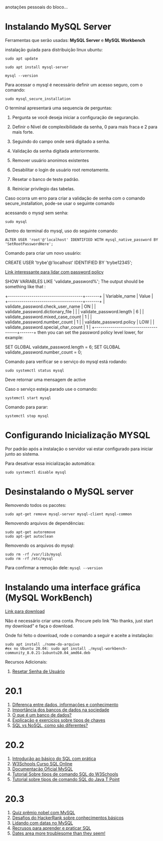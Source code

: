 anotações pessoais do bloco...

# Instalando MySQL Server

Ferramentas que serão usadas: **MySQL Server** e **MySQL Workbench**

instalação guiada para distribuição linux ubuntu:
```
sudo apt update

sudo apt install mysql-server

mysql --version
```

Para acessar o mysql é necessário definir um acesso seguro, com o comando:
```
sudo mysql_secure_installation
```

O terminal apresentará uma sequencia de perguntas:

1. Pergunta se você deseja iniciar a configuração de seguranção.

2. Definir o Nível de complexibilidade da senha, 0 para mais fraca e 2 para mais forte.

3. Seguindo do campo onde será digitado a senha.

4. Validação da senha digitada anteriormente.

5. Remover usuário anonimos existentes

6. Desabilitar o login de usuário root remotamente.

7. Resetar o banco de teste padrão.

8. Reiniciar privilegio das tabelas.

Caso ocorra um erro para criar a validação de senha com o comando secure_installation, pode-se usar o seguinte comando

acessando o mysql sem senha:
```
sudo mysql
```

Dentro do terminal do mysql, uso do seguinte comando:
```
ALTER USER 'root'@'localhost' IDENTIFIED WITH mysql_native_password BY 'SetRootPasswordHere';
```

Comando para criar um novo usuário:

CREATE USER 'trybe'@'localhost' IDENTIFIED BY 'trybe12345';

[Link interessante para lidar com password policy](https://stackoverflow.com/questions/43094726/your-password-does-not-satisfy-the-current-policy-requirements)

SHOW VARIABLES LIKE 'validate_password%';
The output should be something like that :

+--------------------------------------+-------+
| Variable_name                        | Value |
+--------------------------------------+-------+
| validate_password.check_user_name    | ON    |
| validate_password.dictionary_file    |       |
| validate_password.length             | 6     |
| validate_password.mixed_case_count   | 1     |
| validate_password.number_count       | 1     |
| validate_password.policy             | LOW   |
| validate_password.special_char_count | 1     |
+--------------------------------------+-------+
then you can set the password policy level lower, for example:

SET GLOBAL validate_password.length = 6;
SET GLOBAL validate_password.number_count = 0;

Comando para verificar se o serviço do mysql está rodando:
```
sudo systemctl status mysql
```

Deve retornar uma mensagem de active

Caso o serviço esteja parado use o comando:
```
systemctl start mysql
```

Comando para parar:
```
systemctl stop mysql
```

# Configurando Inicialização MYSQL

Por padrão após a instalação o servidor vai estar configurado para iniciar junto ao sistema.

Para desativar essa inicialização automática:
```
sudo systemctl disable mysql
```

# Desinstalando o MySQL server

Removendo todos os pacotes:
```
sudo apt-get remove mysql-server mysql-client mysql-common
```

Removendo arquivos de dependências:
```
sudo apt-get autoremove
sudo apt-get autoclean
```

Removendo os arquivos do mysql:
```
sudo rm -rf /var/lib/mysql
sudo rm -rf /etc/mysql
```

Para confirmar a remoção dele: `mysql --version`

# Instalando uma interface gráfica (MySQL WorkBench)

[Link para download](https://dev.mysql.com/downloads/workbench/)

Não é necessário criar uma conta. Procure pelo link "No thanks, just start my download" e faça o download.

Onde foi feito o download, rode o comando a seguir e aceite a instalação:
```
sudo apt install ./nome-do-arquivo
#ex no Ubuntu 20.04: sudo apt install ./mysql-workbench-community_8.0.21-1ubuntu20.04_amd64.deb
```

Recursos Adicionais:

1. [Resetar Senha de Usuário](https://stackoverflow.com/questions/42153059/mysqld-safe-directory-var-run-mysqld-for-unix-socket-file-dont-exists)

# 20.1

1. [Diferença entre dados, informações e conhecimento](https://www.estrategiaconcursos.com.br/blog/dados-informacao-conhecimento-uma-apresentacao)
2. [Importância dos bancos de dados na sociedade](https://tecnoblog.net/responde/banco-de-dados-importancia/)
3. [O que é um banco de dados?](https://www.homehost.com.br/blog/tutoriais/mysql/o-que-e-um-banco-de-dados/)
4. [Explicação e exercícios sobre tipos de chaves](https://www.blogson.com.br/chave-primaria-estrangeira-e-composta-no-mysql)
5. [SQL vs NoSQL, como são diferentes?](https://www.treinaweb.com.br/blog/sql-vs-nosql-qual-usar)

# 20.2

1. [Introdução ao básico do SQL com prática](https://sqlzoo.net/wiki/SELECT_basics)
2. [W3Schools Curso SQL Online](https://www.w3schools.com/sql/)
3. [Documentação Oficial MySQL](https://dev.mysql.com/doc/refman/8.0/en/)
4. [Tutorial Sobre tipos de comando SQL do W3Schools](https://www.w3schools.in/mysql/ddl-dml-dcl/)
5. [Tutorial sobre tipos de comando SQL do Java T Point](https://www.javatpoint.com/dbms-sql-command)

# 20.3

1. [Quiz prêmio nobel com MySQL](https://sqlzoo.net/wiki/Nobel_Quiz)
2. [Desafios do HackerRank sobre conhecimentos básicos](https://www.hackerrank.com/domains/sql?filters%5Bsubdomains%5D%5B%5D=select)
3. [Lidando com datas no MySQL](https://popsql.com/learn-sql/mysql/how-to-query-date-and-time-in-mysql)
4. [Recrusos para aprender e praticar SQL](https://www.w3resource.com/mysql/mysql-tutorials.php)
5. [Dates area more troublesome than they seem!](https://www.youtube.com/watch?v=-5wpm-gesOY)